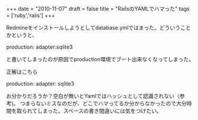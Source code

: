 
+++
date = "2010-11-07"
draft = false
title = "RailsのYAMLでハマった"
tags  = ['ruby','rails']
+++

Redmineをインストールしようとしてdatabase.ymlではまった。どういうことかというと、

production:
  adapter:sqlite3


と書いてしまったのが原因でproduction環境でブート出来なくなってしまった。

正解はこちら

production:
  adapter: sqlite3


お分かりだろうか？空白が無いとYamlではハッシュとして認識されない（参考)。
つまらないミスなのだが、どこでハマってるか分からなかったので大分時間を取られてしまった。スペースの書き間違いには気をつけたい。	

	
